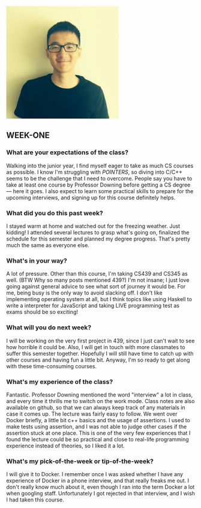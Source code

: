 <img src="headshot.jpg" height="300px" width="300px" />

## WEEK-ONE

### What are your expectations of the class? 

Walking into the junior year, I find myself eager to take as much CS courses as possible. I know I'm struggling with *POINTERS*, so diving into C/C++ seems to be the challenge that I need to overcome. People say you have to take at least one course by Professor Downing before getting a CS degree — here it goes. I also expect to learn some practical skills to prepare for the upcoming interviews, and signing up for this course definitely helps.

### What did you do this past week?

I stayed warm at home and watched out for the freezing weather. Just kidding! I attended several lectures to grasp what's going on, finalized the schedule for this semester and planned my degree progress. That's pretty much the same as everyone else.  

### What's in your way?

A lot of pressure. Other than this course, I'm taking CS439 and CS345 as well. (BTW Why so many posts mentioned 439?) I'm not insane; I just love going against general advice to see what sort of journey it would be. For me, being busy is the only way to avoid slacking off. I don't like implementing operating system at all, but I think topics like using Haskell to write a interpreter for JavaScript and taking LIVE programming test as exams should be so exciting!

### What will you do next week?

I will be working on the very first project in 439, since I just can't wait to see how horrible it could be. Also, I will get in touch with more classmates to suffer this semester together. Hopefully I will still have time to catch up with other courses and having fun a little bit. Anyway, I'm so ready to get along with these time-consuming courses.

### What's my experience of the class?

Fantastic. Professor Downing mentioned the word "interview" a lot in class, and every time it thrills me to switch on the work mode. Class notes are also available on github, so that we can always keep track of any materials in case it comes up. The lecture was fairly easy to follow. We went over Docker briefly, a little bit c++ basics and the usage of assertions. I used to make tests using assertion, and I was not able to judge other cases if the assertion stuck at one place. This is one of the very few experiences that I found the lecture could be so practical and close to real-life programming experience instead of theories, so I liked it a lot.  

### What's my pick-of-the-week or tip-of-the-week?

I will give it to Docker. I remember once I was asked whether I have any experience of Docker in a phone interview, and that really freaks me out. I don't really know much about it, even though I ran into the term Docker a lot when googling staff. Unfortunately I got rejected in that interview, and I wish I had taken this course.

